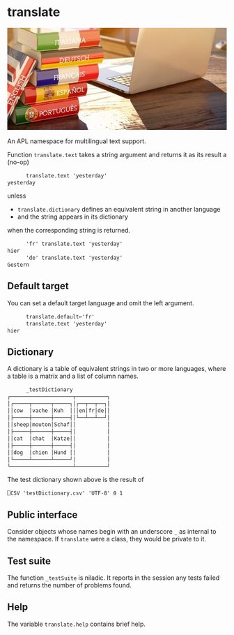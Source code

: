 translate
=========

![translation dictionaries](dictionary-languages-translation.jpg)

An APL namespace for multilingual text support.

Function `translate.text` takes a string argument and returns it as its result a (no-op)

		  translate.text 'yesterday'
	yesterday

unless

-   `translate.dictionary` defines an equivalent string in another language
-   and the string appears in its dictionary

when the corresponding string is returned.

		  'fr' translate.text 'yesterday'
    hier
		  'de' translate.text 'yesterday'
    Gestern

Default target
--------------
You can set a default target language and omit the left argument.

		  translate.default←'fr'
		  translate.text 'yesterday'
    hier

Dictionary
----------
A dictionary is a table of equivalent strings in two or more languages, where a table is a matrix and a list of column names.

	      _testDictionary
	┌────────────────────┬──────────┐
	│┌─────┬──────┬─────┐│┌──┬──┬──┐│
	││cow  │vache │Kuh  │││en│fr│de││
	│├─────┼──────┼─────┤│└──┴──┴──┘│
	││sheep│mouton│Schaf││          │
	│├─────┼──────┼─────┤│          │
	││cat  │chat  │Katze││          │
	│├─────┼──────┼─────┤│          │
	││dog  │chien │Hund ││          │
	│└─────┴──────┴─────┘│          │
	└────────────────────┴──────────┘

The test dictionary shown above is the result of

	⎕CSV 'testDictionary.csv' 'UTF-8' ⍬ 1

Public interface
----------------
Consider objects whose names begin with an underscore `_` as internal to the namespace.
If `translate` were a class, they would be private to it.

Test suite
----------
The function `_testSuite` is niladic.
It reports in the session any tests failed and returns the number of problems found.

Help
----
The variable `translate.help` contains brief help.
